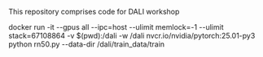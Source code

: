This repository comprises code for DALI workshop

docker run -it --gpus all --ipc=host --ulimit memlock=-1 --ulimit stack=67108864 -v $(pwd):/dali -w /dali nvcr.io/nvidia/pytorch:25.01-py3 python rn50.py --data-dir /dali/train_data/train
